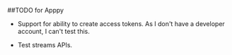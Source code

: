 ##TODO for Apppy

* Support for ability to create access tokens.
  As I don't have a developer account, I can't test this.

* Test streams APIs.
